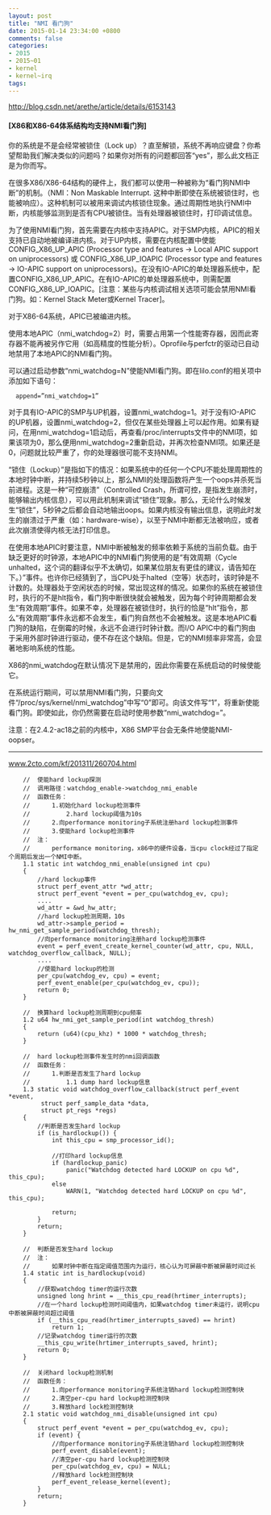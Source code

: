 ```yaml
---
layout: post
title: "NMI 看门狗"
date: 2015-01-14 23:34:00 +0800
comments: false
categories:
- 2015
- 2015~01
- kernel
- kernel~irq
tags:
---
```

http://blog.csdn.net/arethe/article/details/6153143

#### [X86和X86-64体系结构均支持NMI看门狗]
  你的系统是不是会经常被锁住（Lock up）？直至解锁，系统不再响应键盘？你希望帮助我们解决类似的问题吗？如果你对所有的问题都回答“yes”，那么此文档正是为你而写。

  在很多X86/X86-64结构的硬件上，我们都可以使用一种被称为“看门狗NMI中断”的机制。（NMI：Non Maskable Interrupt. 这种中断即使在系统被锁住时，也能被响应）。这种机制可以被用来调试内核锁住现象。通过周期性地执行NMI中断，内核能够监测到是否有CPU被锁住。当有处理器被锁住时，打印调试信息。

  为了使用NMI看门狗，首先需要在内核中支持APIC。对于SMP内核，APIC的相关支持已自动地被编译进内核。对于UP内核，需要在内核配置中使能CONFIG_X86_UP_APIC (Processor type and features -> Local APIC support on uniprocessors) 或 CONFIG_X86_UP_IOAPIC (Processor type and features -> IO-APIC support on uniprocessors)。在没有IO-APIC的单处理器系统中，配置CONFIG_X86_UP_APIC。在有IO-APIC的单处理器系统中，则需配置CONFIG_X86_UP_IOAPIC。[注意：某些与内核调试相关选项可能会禁用NMI看门狗。如：Kernel Stack Meter或Kernel Tracer]。

  对于X86-64系统，APIC已被编进内核。

  使用本地APIC（nmi_watchdog=2）时，需要占用第一个性能寄存器，因而此寄存器不能再被另作它用（如高精度的性能分析）。Oprofile与perfctr的驱动已自动地禁用了本地APIC的NMI看门狗。

  可以通过启动参数“nmi_watchdog=N”使能NMI看门狗。即在lilo.conf的相关项中添加如下语句：
```
  append=”nmi_watchdog=1”
```
  对于具有IO-APIC的SMP与UP机器，设置nmi_watchdog=1。对于没有IO-APIC的UP机器，设置nmi_watchdog=2，但仅在某些处理器上可以起作用。如果有疑问，在用nmi_watchdog=1启动后，再查看/proc/interrupts文件中的NMI项，如果该项为0，那么便用nmi_watchdog=2重新启动，并再次检查NMI项。如果还是0，问题就比较严重了，你的处理器很可能不支持NMI。

  “锁住（Lockup）”是指如下的情况：如果系统中的任何一个CPU不能处理周期性的本地时钟中断，并持续5秒钟以上，那么NMI的处理函数将产生一个oops并杀死当前进程。这是一种“可控崩溃”（Controlled Crash，所谓可控，是指发生崩溃时，能够输出内核信息），可以用此机制来调试“锁住”现象。那么，无论什么时候发生“锁住”，5秒钟之后都会自动地输出oops。如果内核没有输出信息，说明此时发生的崩溃过于严重（如：hardware-wise），以至于NMI中断都无法被响应，或者此次崩溃使得内核无法打印信息。

  在使用本地APIC时要注意，NMI中断被触发的频率依赖于系统的当前负载。由于缺乏更好的时钟源，本地APIC中的NMI看门狗使用的是“有效周期（Cycle unhalted，这个词的翻译似乎不太确切，如果某位朋友有更佳的建议，请告知在下。）”事件。也许你已经猜到了，当CPU处于halted（空等）状态时，该时钟是不计数的。处理器处于空闲状态的时候，常出现这样的情况。如果你的系统在被锁住时，执行的不是hlt指令，看门狗中断很快就会被触发，因为每个时钟周期都会发生“有效周期”事件。如果不幸，处理器在被锁住时，执行的恰是“hlt”指令，那么“有效周期”事件永远都不会发生，看门狗自然也不会被触发。这是本地APIC看门狗的缺陷，在倒霉的时候，永远不会进行时钟计数。而I/O APIC中的看门狗由于采用外部时钟进行驱动，便不存在这个缺陷。但是，它的NMI频率非常高，会显著地影响系统的性能。

  X86的nmi_watchdog在默认情况下是禁用的，因此你需要在系统启动的时候使能它。

  在系统运行期间，可以禁用NMI看门狗，只要向文件“/proc/sys/kernel/nmi_watchdog”中写“0”即可。向该文件写“1”，将重新使能看门狗。即使如此，你仍然需要在启动时使用参数“nmi_watchdog=”。

  注意：在2.4.2-ac18之前的内核中，X86 SMP平台会无条件地使能NMI-oopser。

------------------

www.2cto.com/kf/201311/260704.html
```
	//  使能hard lockup探测
	//  调用路径：watchdog_enable->watchdog_nmi_enable
	//  函数任务：
	//      1.初始化hard lockup检测事件
	//          2.hard lockup阈值为10s
	//      2.向performance monitoring子系统注册hard lockup检测事件
	//      3.使能hard lockup检测事件
	//  注：
	//      performance monitoring，x86中的硬件设备，当cpu clock经过了指定个周期后发出一个NMI中断。
	1.1 static int watchdog_nmi_enable(unsigned int cpu)
	{
		//hard lockup事件
		struct perf_event_attr *wd_attr;
		struct perf_event *event = per_cpu(watchdog_ev, cpu);
		....
		wd_attr = &wd_hw_attr;
		//hard lockup检测周期，10s
		wd_attr->sample_period = hw_nmi_get_sample_period(watchdog_thresh);
		//向performance monitoring注册hard lockup检测事件
		event = perf_event_create_kernel_counter(wd_attr, cpu, NULL, watchdog_overflow_callback, NULL);
		....
		//使能hard lockup的检测
		per_cpu(watchdog_ev, cpu) = event;
		perf_event_enable(per_cpu(watchdog_ev, cpu));
		return 0;
	}
	 
	//  换算hard lockup检测周期到cpu频率
	1.2 u64 hw_nmi_get_sample_period(int watchdog_thresh)
	{
		return (u64)(cpu_khz) * 1000 * watchdog_thresh;
	}
	 
	//  hard lockup检测事件发生时的nmi回调函数
	//  函数任务：
	//      1.判断是否发生了hard lockup
	//          1.1 dump hard lockup信息
	1.3 static void watchdog_overflow_callback(struct perf_event *event,
		 struct perf_sample_data *data,
		 struct pt_regs *regs)
	{
		//判断是否发生hard lockup
		if (is_hardlockup()) {
			int this_cpu = smp_processor_id();
	 
			//打印hard lockup信息
			if (hardlockup_panic)
				panic("Watchdog detected hard LOCKUP on cpu %d", this_cpu);
			else
				WARN(1, "Watchdog detected hard LOCKUP on cpu %d", this_cpu);
	 
			return;
		}
		return;
	}
	 
	//  判断是否发生hard lockup
	//  注：
	//      如果时钟中断在指定阈值范围内为运行，核心认为可屏蔽中断被屏蔽时间过长
	1.4 static int is_hardlockup(void)
	{
		//获取watchdog timer的运行次数
		unsigned long hrint = __this_cpu_read(hrtimer_interrupts);
		//在一个hard lockup检测时间阈值内，如果watchdog timer未运行，说明cpu中断被屏蔽时间超过阈值
		if (__this_cpu_read(hrtimer_interrupts_saved) == hrint)
			return 1;
		//记录watchdog timer运行的次数
		__this_cpu_write(hrtimer_interrupts_saved, hrint);
		return 0;
	}
 
	//  关闭hard lockup检测机制
	//  函数任务：
	//      1.向performance monitoring子系统注销hard lockup检测控制块
	//      2.清空per-cpu hard lockup检测控制块
	//      3.释放hard lock检测控制块
	2.1 static void watchdog_nmi_disable(unsigned int cpu)
	{
		struct perf_event *event = per_cpu(watchdog_ev, cpu);
		if (event) {
			//向performance monitoring子系统注销hard lockup检测控制块
			perf_event_disable(event);
			//清空per-cpu hard lockup检测控制块
			per_cpu(watchdog_ev, cpu) = NULL;
			//释放hard lock检测控制块
			perf_event_release_kernel(event);
		}
		return;
	}
```

